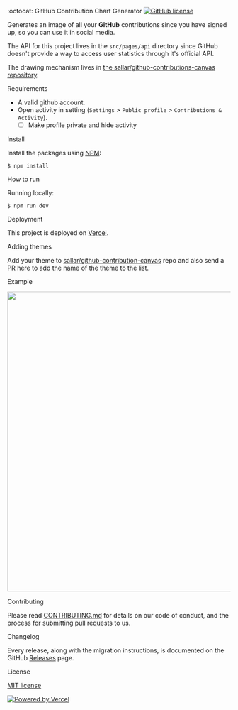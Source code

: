 :octocat: GitHub Contribution Chart Generator [![GitHub license](https://img.shields.io/badge/license-MIT-blue.svg)](https://github.com/sallar/github-contributions-canvas/blob/master/LICENSE)

Generates an image of all your **GitHub** contributions since you have signed up, so you can use it in social media.

The API for this project lives in the `src/pages/api` directory since GitHub doesn't provide a way to access user statistics through it's official API.

The drawing mechanism lives in [the sallar/github-contributions-canvas repository](https://github.com/sallar/github-contributions-canvas).

Requirements

- A valid github account.
- Open activity in setting (`Settings` > `Public profile` > `Contributions & Activity`).
  - [ ] Make profile private and hide activity

Install

Install the packages using [NPM](https://nodejs.org/en/):

```
$ npm install
```

How to run

Running locally:

```
$ npm run dev
```

Deployment

This project is deployed on [Vercel](https://vercel.com/).

Adding themes

Add your theme to [sallar/github-contribution-canvas](https://github.com/sallar/github-contributions-canvas) repo and also send a PR here to add the name of the theme to the list.

Example

<div align="center">
  <img src="screenshot.png" width="676">
</div>

Contributing

Please read [CONTRIBUTING.md](./CONTRIBUTING.md) for details on our code of conduct, and the process for submitting pull requests to us.

Changelog

Every release, along with the migration instructions, is documented on the GitHub [Releases](https://github.com/sallar/github-contributions-chart/releases) page.

License

[MIT license](https://opensource.org/licenses/MIT)

[![Powered by Vercel](/public/powered-by-vercel.svg)](https://vercel.com/?utm_source=github-contributions-chart&utm_campaign=oss)
